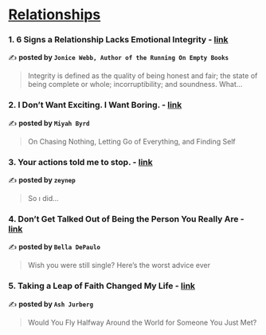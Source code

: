 
<h1><a href=https://medium.com/tag/relationships/recommended target="_blank" rel="noopener noreferrer">Relationships</a></h1>
<h3>1. 6 Signs a Relationship Lacks Emotional Integrity - <a href="https://medium.com/@drjonicewebb/6-signs-a-relationship-lacks-emotional-integrity-e1226014de0b" target="_blank" rel="noopener noreferrer">link</a></h3>

✍️ **posted by `Jonice Webb, Author of the Running On Empty Books`**

<blockquote>Integrity is defined as the quality of being honest and fair; the state of being complete or whole; incorruptibility; and soundness. What…</blockquote>

<h3>2. I Don’t Want Exciting. I Want Boring. - <a href="https://medium.com/@miyahbyrd/i-dont-want-exciting-i-want-boring-825faac9d3bb" target="_blank" rel="noopener noreferrer">link</a></h3>

✍️ **posted by `Miyah Byrd`**

<blockquote>On Chasing Nothing, Letting Go of Everything, and Finding Self</blockquote>

<h3>3. Your actions told me to stop. - <a href="https://medium.com/@dilekogluzeynep9/your-actions-told-me-to-stop-e133c7472b86" target="_blank" rel="noopener noreferrer">link</a></h3>

✍️ **posted by `zeynep`**

<blockquote>So ı did…</blockquote>

<h3>4. Don’t Get Talked Out of Being the Person You Really Are - <a href="https://medium.com/fourth-wave/dont-get-talked-out-of-being-the-person-you-really-are-6313bf739cbc" target="_blank" rel="noopener noreferrer">link</a></h3>

✍️ **posted by `Bella DePaulo`**

<blockquote>Wish you were still single? Here’s the worst advice ever</blockquote>

<h3>5. Taking a Leap of Faith Changed My Life - <a href="https://medium.com/sexography/taking-a-leap-of-faith-changed-my-life-09a0f3f51e5f" target="_blank" rel="noopener noreferrer">link</a></h3>

✍️ **posted by `Ash Jurberg`**

<blockquote>Would You Fly Halfway Around the World for Someone You Just Met?</blockquote>


